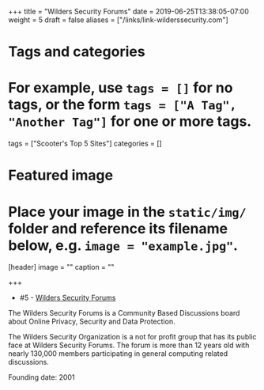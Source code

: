 +++
title = "Wilders Security Forums"
date = 2019-06-25T13:38:05-07:00
weight = 5
draft = false
aliases = ["/links/link-wilderssecurity.com"]
# Tags and categories
# For example, use `tags = []` for no tags, or the form `tags = ["A Tag", "Another Tag"]` for one or more tags.
tags = ["Scooter's Top 5 Sites"]
categories = []

# Featured image
# Place your image in the `static/img/` folder and reference its filename below, e.g. `image = "example.jpg"`.
[header]
image = ""
caption = ""

+++
- \#5 - [Wilders Security Forums](https://www.wilderssecurity.com/)


The Wilders Security Forums is a Community Based Discussions board about Online Privacy, Security and Data Protection.

The Wilders Security Organization is a not for profit group that has its public face at Wilders Security Forums. The forum is more than 12 years old with nearly 130,000 members participating in general computing related discussions.

Founding date: 2001
